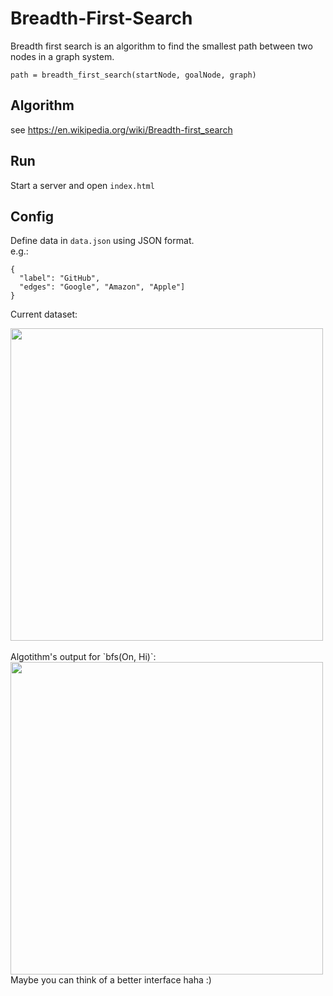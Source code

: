 # Breadth-First-Search

Breadth first search is an algorithm to find the smallest path between two nodes in a graph system. <br>

```
path = breadth_first_search(startNode, goalNode, graph)
```

## Algorithm
see https://en.wikipedia.org/wiki/Breadth-first_search

## Run
Start a server and open `index.html`

## Config
Define data in `data.json` using JSON format. <br>
e.g.:

```
{
  "label": "GitHub",
  "edges": "Google", "Amazon", "Apple"]
}
```

Current dataset:

<img src="https://github.com/moritzmitterdorfer/Breadth-First-Search/blob/master/657C1D63-6386-4190-96EC-80C712BF2536.jpeg" width="500">

<br>
<br>
Algotithm's output for `bfs(On, Hi)`:
<br>
<img src="https://github.com/moritzmitterdorfer/Breadth-First-Search/blob/master/bfs_img.png" width="500">
<br>
Maybe you can think of a better interface haha :)
